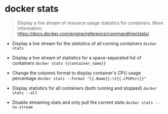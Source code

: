 # docker stats
> Display a live stream of resource usage statistics for containers.
> More information: <https://docs.docker.com/engine/reference/commandline/stats/>.

- Display a live stream for the statistics of all running containers
`docker stats`

- Display a live stream of statistics for a space-separated list of containers
`docker stats {{container_name}}`

- Change the columns format to display container's CPU usage percentage
`docker stats --format "{{.Name}}:\t{{.CPUPerc}}"`

- Display statistics for all containers (both running and stopped)
`docker stats --all`

- Disable streaming stats and only pull the current stats
`docker stats --no-stream`
